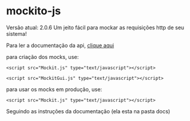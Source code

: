 # mockito-js
Versão atual: 2.0.6
Um jeito fácil para mockar as requisições http de seu sistema!

Para ler a documentação da api, <a href="www.mockitjs.com.br">clique aqui</a>

para criação dos mocks, use:

	<script src="Mockit.js" type="text/javascript"></script>

	<script src="MockitGui.js" type="text/javascript"></script>

para usar os mocks em produção, use:

	<script src="Mockit.js" type="text/javascript"></script>

Seguindo as instruções da documentação (ela esta na pasta docs)
